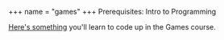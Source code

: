 +++
name = "games"
+++
Prerequisites: Intro to Programming

[Here's something](/ball.html) you'll learn to code up in the Games course.
